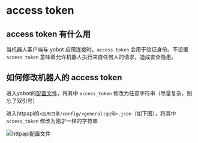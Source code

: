 # access token

## access token 有什么用

当机器人客户端与 yobot 应用连接时，`access token` 会用于验证身份。不设置 `access token` 意味着允许机器人执行来自任何人的请求，造成安全隐患。

## 如何修改机器人的 access token

进入yobot的[配置文件](./configuration.md)，将其中 `access_token` 修改为任意字符串（尽量复杂，别忘了双引号）

进入httpapi的`<应用目录/config/<general|qq号>.json`（如下图），将其中 `access_token` 修改为刚才一样的字符串

![httpapi配置文件](https://assets.yobot.win/img/f6772ec9.png)
